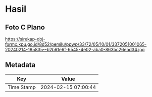 # Hasil

## Foto C Plano

https://sirekap-obj-formc.kpu.go.id/8d52/pemilu/ppwp/33/72/05/10/01/3372051001065-20240214-185835--b2b61e6f-6545-4e02-aba0-863bc26ead34.jpg


## Metadata

| Key        | Value               |
| ---------- | ------------------- |
| Time Stamp | 2024-02-15 07:00:44 |



